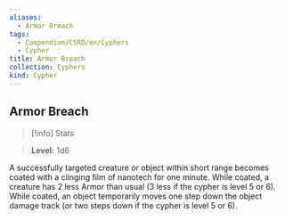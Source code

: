 ```yaml
---
aliases:
  - Armor Breach
tags:
  - Compendium/CSRD/en/Cyphers
  - Cypher
title: Armor Breach
collection: Cyphers
kind: Cypher
---
```

## Armor Breach    
>[!info] Stats    
> **Level:** 1d6  
    
A successfully targeted creature or object within short range becomes coated with a clinging film of nanotech for one minute. While coated, a creature has 2 less Armor than usual (3 less if the cypher is level 5 or 6). While coated, an object temporarily moves one step down the object damage track (or two steps down if the cypher is level 5 or 6).